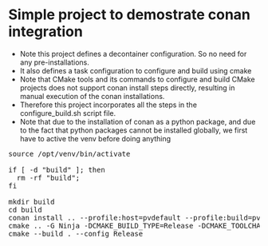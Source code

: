# Simple project to demostrate conan integration

* Note this project defines a decontainer configuration. So no need for any pre-installations.
* It also defines a task configuration to configure and build using cmake
* Note that CMake tools and its commands to configure and build CMake projects does not support conan install steps directly, resulting in manual execution of the conan installations.
* Therefore this project incorporates all the steps in the configure_build.sh script file.
* Note that due to the installation of conan as a python package, and due to the fact that python packages cannot be installed globally, we first have to active the venv before doing anything

<pre>
source /opt/venv/bin/activate

if [ -d "build" ]; then
  rm -rf "build";
fi

mkdir build
cd build
conan install .. --profile:host=pvdefault --profile:build=pvdefault --build=missing -of .
cmake .. -G Ninja -DCMAKE_BUILD_TYPE=Release -DCMAKE_TOOLCHAIN_FILE=conan_toolchain.cmake
cmake --build . --config Release
</pre>
